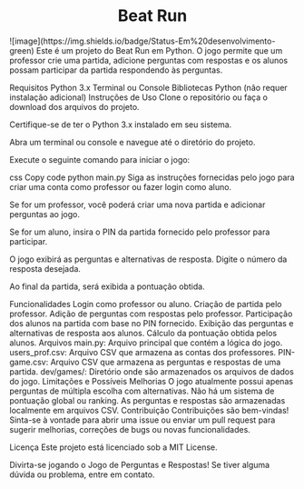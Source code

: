 <h1 align="center"> Beat Run </h1>
![image](https://img.shields.io/badge/Status-Em%20desenvolvimento-green)
Este é um projeto do Beat Run em Python. O jogo permite que um professor crie uma partida, adicione perguntas com respostas e os alunos possam participar da partida respondendo às perguntas.

Requisitos
Python 3.x
Terminal ou Console
Bibliotecas Python (não requer instalação adicional)
Instruções de Uso
Clone o repositório ou faça o download dos arquivos do projeto.

Certifique-se de ter o Python 3.x instalado em seu sistema.

Abra um terminal ou console e navegue até o diretório do projeto.

Execute o seguinte comando para iniciar o jogo:

css
Copy code
python main.py
Siga as instruções fornecidas pelo jogo para criar uma conta como professor ou fazer login como aluno.

Se for um professor, você poderá criar uma nova partida e adicionar perguntas ao jogo.

Se for um aluno, insira o PIN da partida fornecido pelo professor para participar.

O jogo exibirá as perguntas e alternativas de resposta. Digite o número da resposta desejada.

Ao final da partida, será exibida a pontuação obtida.

Funcionalidades
Login como professor ou aluno.
Criação de partida pelo professor.
Adição de perguntas com respostas pelo professor.
Participação dos alunos na partida com base no PIN fornecido.
Exibição das perguntas e alternativas de resposta aos alunos.
Cálculo da pontuação obtida pelos alunos.
Arquivos
main.py: Arquivo principal que contém a lógica do jogo.
users_prof.csv: Arquivo CSV que armazena as contas dos professores.
PIN-game.csv: Arquivo CSV que armazena as perguntas e respostas de uma partida.
dev/games/: Diretório onde são armazenados os arquivos de dados do jogo.
Limitações e Possíveis Melhorias
O jogo atualmente possui apenas perguntas de múltipla escolha com alternativas.
Não há um sistema de pontuação global ou ranking.
As perguntas e respostas são armazenadas localmente em arquivos CSV.
Contribuição
Contribuições são bem-vindas! Sinta-se à vontade para abrir uma issue ou enviar um pull request para sugerir melhorias, correções de bugs ou novas funcionalidades.

Licença
Este projeto está licenciado sob a MIT License.

Divirta-se jogando o Jogo de Perguntas e Respostas! Se tiver alguma dúvida ou problema, entre em contato.
